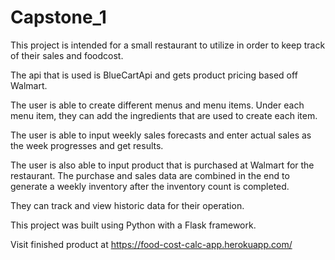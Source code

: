 # Capstone_1

This project is intended for a small restaurant to utilize in order to keep track of their sales and foodcost. 

The api that is used is BlueCartApi and gets product pricing based off Walmart.

The user is able to create different menus and menu items. Under each menu item, they can add the ingredients that are used to create each item.

The user is able to input weekly sales forecasts and enter actual sales as the week progresses and get results.

The user is also able to input product that is purchased at Walmart for the restaurant. The purchase and sales data are combined in the end to generate a weekly inventory after the inventory count is completed.

They can track and view historic data for their operation.

This project was built using Python with a Flask framework.

Visit finished product at https://food-cost-calc-app.herokuapp.com/

